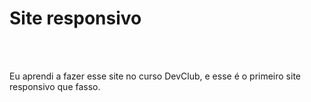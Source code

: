 <h1>Site responsivo</h1>
<br>
<br>
<p>Eu aprendi a fazer esse site no curso DevClub,
  e esse é o primeiro site responsivo que fasso.</p>
